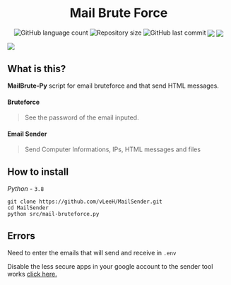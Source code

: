 <h1 align="center">Mail Brute Force</h1>

<p align="center">
   <img alt="GitHub language count" src="https://img.shields.io/github/languages/count/vleeh/MailBrute-Py">

   <img alt="Repository size" src="https://img.shields.io/github/repo-size/vleeh/MailBrute-Py">

   <img alt="GitHub last commit" src="https://img.shields.io/github/last-commit/vleeh/MailBrute-Py">

   <img align="center" src="https://img.shields.io/badge/Python-3.7%20%7C%203.8-blue.svg"> 
    
   <img align="center" src="https://img.shields.io/github/license/vLeeH/Mail-Bruteforce.svg">
</p>
 
<img src="https://github.com/vLeeH/MailBrute-Py/blob/main/.github/example.png">

## What is this? 
<strong>MailBrute-Py</strong> script for email bruteforce and that send HTML messages.

#### Bruteforce
> See the password of the email inputed.

#### Email Sender
> Send Computer Informations, IPs, HTML messages and files

## How to install 
_Python_ - `3.8`
```
git clone https://github.com/vLeeH/MailSender.git
cd MailSender
python src/mail-bruteforce.py
```
## Errors
Need to enter the emails that will send and receive in `.env`

Disable the less secure apps in your google account to the sender tool works <a href="https://myaccount.google.com/lesssecureapps">click here.</a>

